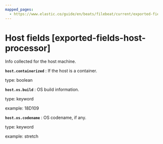 ```yaml
---
mapped_pages:
  - https://www.elastic.co/guide/en/beats/filebeat/current/exported-fields-host-processor.html
---
```


<!-- This file is generated! See scripts/generate_fields_docs.py -->

# Host fields [exported-fields-host-processor]

Info collected for the host machine.

**`host.containerized`**
:   If the host is a container.

type: boolean


**`host.os.build`**
:   OS build information.

type: keyword

example: 18D109


**`host.os.codename`**
:   OS codename, if any.

type: keyword

example: stretch


